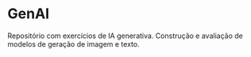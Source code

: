 # GenAI
Repositório com exercícios de IA generativa. Construção e avaliação de modelos de geração de imagem e texto.
